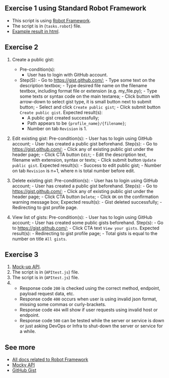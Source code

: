 ## Exercise 1 using Standard Robot Framework

- This script is using [Robot Framework](https://robocorp.com/docs/languages-and-frameworks/robot-framework/basics).
- The script is in (`tasks.robot`) file.
- [Example result in html](https://drive.google.com/file/d/1g743RxrpV528Lo9HS6hJ2uiA2dmMFTZA/view?usp=sharing).

## Exercise 2

1. Create a public gist:
	- Pre-condition(s):
		- User has to login with GitHub account.
	- Step(S):
        	- Go to https://gist.github.com/;
	    	- Type some text on the description textbox;
	    	- Type desired file name on the filename textbox, including format file or extension (e.g. my_file.py);
	    	- Type some texts or syntax code on the main textarea;
	    	- Click button with arrow-down to select gist type, it is small button next to submit button;
	    	- Select and click `Create public gist`;
	    	- Click submit button `Create public gist`.
    Expected result(s):
        - A public gist created successfully;
	    - Path appears to be `{profile_name}/{filename}`;
	    - Number on tab `Revision` is 1.

2. Edit existing gist:
    Pre-condition(s):
        - User has to login using GitHub account;
	    - User has created a public gist beforehand.
    Step(s):
        - Go to https://gist.github.com/;
	    - Click any of existing public gist under the header page;
	    - Click CTA button `Edit`;
	    - Edit the description text, filename with extension, syntax or texts;
	    - Click submit button `Update public gist`.
    Expected result(s):
        - Success to edit public gist;
	    - Number on tab `Revision` is n+1, where n is total number before edit.

3. Delete existing gist:
    Pre-condition(s):
        - User has to login using GitHub account;
	    - User has created a public gist beforehand.
    Step(s):
        - Go to https://gist.github.com/;
	    - Click any of existing public gist under the header page;
	    - Click CTA button `Delete`;
	    - Click `OK` on the confirmation warning message box;
    Expected result(s):
        - Gist deleted successfully;
	    - Redirecting to gist profile page.

4. View list of gists:
    Pre-condition(s):
        - User has to login using GitHub account;
	    - User has created some public gists beforehand.
    Step(s):
        - Go to https://gist.github.com/;
	    - Click CTA text `View your gists`.
    Expected result(s):
        - Redirecting to gist profile page;
	    - Total gists is equal to  the number on title `All gists`.

## Exercise 3

1. [Mock-up API](https://run.mocky.io/v3/c7f7ce9f-148c-47fa-8781-b1c29f0f4863).
2. The script is in (`APItest.js`) file.
3. The script is in (`APItest.js`) file.
4. -    Response code `200` is checked using the correct method, endpoint, payload request data, etc.
    -   Response code `400` occurs when user is using invalid json format, missing some commas or curly-brackets.
    -   Response code `404` will show if user requests using invalid host or endpoint.
    -   Response code `500` can be tested while the server or service is down or just asking DevOps or Infra to shut-down the server or service for a while.

## See more

- [All docs related to Robot Framework](https://robocorp.com/docs/languages-and-frameworks/robot-framework)
- [Mocky API](https://designer.mocky.io/)
- [GitHub Gist](https://gist.github.com/)
